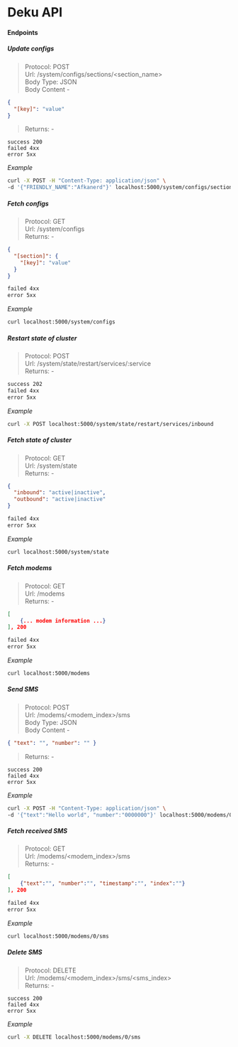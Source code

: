 # Deku API

#### Endpoints

##### Update configs

> Protocol: POST \
> Url: /system/configs/sections/<section_name> \
> Body Type: JSON \
> Body Content -

```json
{
  "[key]": "value"
}
```

> Returns: -

```curl
success 200
failed 4xx
error 5xx
```

_Example_

```bash
curl -X POST -H "Content-Type: application/json" \
-d '{"FRIENDLY_NAME":"Afkanerd"}' localhost:5000/system/configs/sections/OPENAPI
```

##### Fetch configs

> Protocol: GET \
> Url: /system/configs \
> Returns: -

```json
{
  "[section]": {
    "[key]": "value"
  }
}
```

```bash
failed 4xx
error 5xx
```

_Example_

```bash
curl localhost:5000/system/configs
```

##### Restart state of cluster

> Protocol: POST \
> Url: /system/state/restart/services/:service \
> Returns: -

```bash
success 202
failed 4xx
error 5xx
```

_Example_

```bash
curl -X POST localhost:5000/system/state/restart/services/inbound
```

##### Fetch state of cluster

> Protocol: GET \
> Url: /system/state \
> Returns: -

```json
{
  "inbound": "active|inactive",
  "outbound": "active|inactive"
}
```

```bash
failed 4xx
error 5xx
```

_Example_

```bash
curl localhost:5000/system/state
```

##### Fetch modems

> Protocol: GET \
> Url: /modems \
> Returns: -

```json
[
	{... modem information ...}
], 200
```

```bash
failed 4xx
error 5xx
```

_Example_

```bash
curl localhost:5000/modems
```

##### Send SMS

> Protocol: POST \
> Url: /modems/\<modem_index>/sms \
> Body Type: JSON \
> Body Content -

```json
{ "text": "", "number": "" }
```

> Returns: -

```curl
success 200
failed 4xx
error 5xx
```

_Example_

```bash
curl -X POST -H "Content-Type: application/json" \
-d '{"text":"Hello world", "number":"0000000"}' localhost:5000/modems/0/sms
```

##### Fetch received SMS

> Protocol: GET \
> Url: /modems/\<modem_index>/sms \
> Returns: -

```json
[
	{"text":"", "number":"", "timestamp":"", "index":""}
], 200
```

```bash
failed 4xx
error 5xx
```

_Example_

```bash
curl localhost:5000/modems/0/sms
```

##### Delete SMS

> Protocol: DELETE \
> Url: /modems/\<modem_index>/sms/\<sms_index> \
> Returns: -

```curl
success 200
failed 4xx
error 5xx
```

_Example_

```bash
curl -X DELETE localhost:5000/modems/0/sms
```
